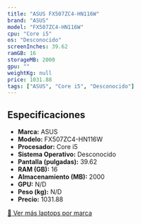 ```yaml
---
title: "ASUS FX507ZC4-HN116W"
brand: "ASUS"
model: "FX507ZC4-HN116W"
cpu: "Core i5"
os: "Desconocido"
screenInches: 39.62
ramGB: 16
storageMB: 2000
gpu: ""
weightKg: null
price: 1031.88
tags: ["ASUS", "Core i5", "Desconocido"]
---
```

## Especificaciones

- **Marca:** ASUS
- **Modelo:** FX507ZC4-HN116W
- **Procesador:** Core i5
- **Sistema Operativo:** Desconocido
- **Pantalla (pulgadas):** 39.62
- **RAM (GB):** 16
- **Almacenamiento (MB):** 2000
- **GPU:** N/D
- **Peso (kg):** N/D
- **Precio:** 1031.88

[:rocket: Ver más laptops por marca](/brand/asus)

